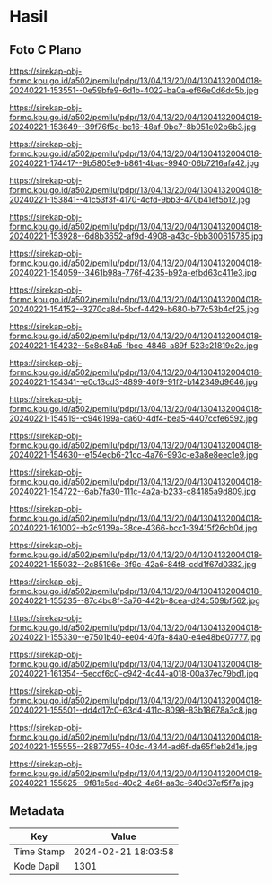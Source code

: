# Hasil

## Foto C Plano

https://sirekap-obj-formc.kpu.go.id/a502/pemilu/pdpr/13/04/13/20/04/1304132004018-20240221-153551--0e59bfe9-6d1b-4022-ba0a-ef66e0d6dc5b.jpg

https://sirekap-obj-formc.kpu.go.id/a502/pemilu/pdpr/13/04/13/20/04/1304132004018-20240221-153649--39f76f5e-be16-48af-9be7-8b951e02b6b3.jpg

https://sirekap-obj-formc.kpu.go.id/a502/pemilu/pdpr/13/04/13/20/04/1304132004018-20240221-174417--9b5805e9-b861-4bac-9940-06b7216afa42.jpg

https://sirekap-obj-formc.kpu.go.id/a502/pemilu/pdpr/13/04/13/20/04/1304132004018-20240221-153841--41c53f3f-4170-4cfd-9bb3-470b41ef5b12.jpg

https://sirekap-obj-formc.kpu.go.id/a502/pemilu/pdpr/13/04/13/20/04/1304132004018-20240221-153928--6d8b3652-af9d-4908-a43d-9bb300615785.jpg

https://sirekap-obj-formc.kpu.go.id/a502/pemilu/pdpr/13/04/13/20/04/1304132004018-20240221-154059--3461b98a-776f-4235-b92a-efbd63c411e3.jpg

https://sirekap-obj-formc.kpu.go.id/a502/pemilu/pdpr/13/04/13/20/04/1304132004018-20240221-154152--3270ca8d-5bcf-4429-b680-b77c53b4cf25.jpg

https://sirekap-obj-formc.kpu.go.id/a502/pemilu/pdpr/13/04/13/20/04/1304132004018-20240221-154232--5e8c84a5-fbce-4846-a89f-523c21819e2e.jpg

https://sirekap-obj-formc.kpu.go.id/a502/pemilu/pdpr/13/04/13/20/04/1304132004018-20240221-154341--e0c13cd3-4899-40f9-91f2-b142349d9646.jpg

https://sirekap-obj-formc.kpu.go.id/a502/pemilu/pdpr/13/04/13/20/04/1304132004018-20240221-154519--c946199a-da60-4df4-bea5-4407ccfe6592.jpg

https://sirekap-obj-formc.kpu.go.id/a502/pemilu/pdpr/13/04/13/20/04/1304132004018-20240221-154630--e154ecb6-21cc-4a76-993c-e3a8e8eec1e9.jpg

https://sirekap-obj-formc.kpu.go.id/a502/pemilu/pdpr/13/04/13/20/04/1304132004018-20240221-154722--6ab7fa30-111c-4a2a-b233-c84185a9d809.jpg

https://sirekap-obj-formc.kpu.go.id/a502/pemilu/pdpr/13/04/13/20/04/1304132004018-20240221-161002--b2c9139a-38ce-4366-bcc1-39415f26cb0d.jpg

https://sirekap-obj-formc.kpu.go.id/a502/pemilu/pdpr/13/04/13/20/04/1304132004018-20240221-155032--2c85196e-3f9c-42a6-84f8-cdd1f67d0332.jpg

https://sirekap-obj-formc.kpu.go.id/a502/pemilu/pdpr/13/04/13/20/04/1304132004018-20240221-155235--87c4bc8f-3a76-442b-8cea-d24c509bf562.jpg

https://sirekap-obj-formc.kpu.go.id/a502/pemilu/pdpr/13/04/13/20/04/1304132004018-20240221-155330--e7501b40-ee04-40fa-84a0-e4e48be07777.jpg

https://sirekap-obj-formc.kpu.go.id/a502/pemilu/pdpr/13/04/13/20/04/1304132004018-20240221-161354--5ecdf6c0-c942-4c44-a018-00a37ec79bd1.jpg

https://sirekap-obj-formc.kpu.go.id/a502/pemilu/pdpr/13/04/13/20/04/1304132004018-20240221-155501--dd4d17c0-63d4-411c-8098-83b18678a3c8.jpg

https://sirekap-obj-formc.kpu.go.id/a502/pemilu/pdpr/13/04/13/20/04/1304132004018-20240221-155555--28877d55-40dc-4344-ad6f-da65f1eb2d1e.jpg

https://sirekap-obj-formc.kpu.go.id/a502/pemilu/pdpr/13/04/13/20/04/1304132004018-20240221-155625--9f81e5ed-40c2-4a6f-aa3c-640d37ef5f7a.jpg


## Metadata

| Key        | Value               |
| ---------- | ------------------- |
| Time Stamp | 2024-02-21 18:03:58 |
| Kode Dapil | 1301                |



